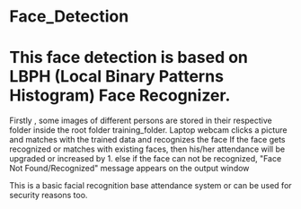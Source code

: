 # Face_Detection
# This face detection is based on LBPH (Local Binary Patterns Histogram) Face Recognizer.
 Firstly , some images of different persons are stored in their respective folder inside the root folder training_folder.
 Laptop webcam clicks a picture and matches with the trained data and recognizes the face
 If the face gets recognized or matches with existing faces, then his/her attendance will be upgraded or increased by 1.
 else if the face can not be recognized, "Face Not Found/Recognized" message appears on the output window
 
 This is a basic facial recognition base attendance system or can be used for security reasons too. 
